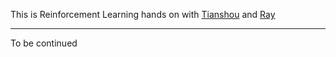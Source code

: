 This is Reinforcement Learning hands on with [Tianshou](https://tianshou.readthedocs.io/en/master/) and [Ray](https://docs.ray.io/en/latest/)

---

To be continued
